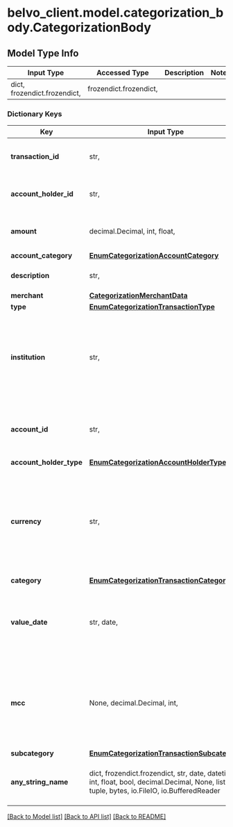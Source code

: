 # belvo_client.model.categorization_body.CategorizationBody

## Model Type Info
Input Type | Accessed Type | Description | Notes
------------ | ------------- | ------------- | -------------
dict, frozendict.frozendict,  | frozendict.frozendict,  |  | 

### Dictionary Keys
Key | Input Type | Accessed Type | Description | Notes
------------ | ------------- | ------------- | ------------- | -------------
**transaction_id** | str,  | str,  | The unique ID for the transaction in your system. | 
**account_holder_id** | str,  | str,  | The unique ID for the account holder in your system. | 
**amount** | decimal.Decimal, int, float,  | decimal.Decimal,  | The transaction amount. | value must be a 32 bit float
**account_category** | [**EnumCategorizationAccountCategory**](EnumCategorizationAccountCategory.md) | [**EnumCategorizationAccountCategory**](EnumCategorizationAccountCategory.md) |  | 
**description** | str,  | str,  | The description of the transaction. | 
**merchant** | [**CategorizationMerchantData**](CategorizationMerchantData.md) | [**CategorizationMerchantData**](CategorizationMerchantData.md) |  | 
**type** | [**EnumCategorizationTransactionType**](EnumCategorizationTransactionType.md) | [**EnumCategorizationTransactionType**](EnumCategorizationTransactionType.md) |  | 
**institution** | str,  | str,  | The institution where the account is registered.  &gt;**Note:** This is the name that you use in your system to identify an institution.   | 
**account_id** | str,  | str,  | The unique ID for the account where the transaction occurred in your system. | 
**account_holder_type** | [**EnumCategorizationAccountHolderType**](EnumCategorizationAccountHolderType.md) | [**EnumCategorizationAccountHolderType**](EnumCategorizationAccountHolderType.md) |  | 
**currency** | str,  | str,  | The currency of the account, in ISO-4217 format. For example: - 🇧🇷 BRL (Brazilian Real) - 🇨🇴 COP (Colombian Peso) - 🇲🇽 MXN (Mexican Peso) | 
**category** | [**EnumCategorizationTransactionCategory**](EnumCategorizationTransactionCategory.md) | [**EnumCategorizationTransactionCategory**](EnumCategorizationTransactionCategory.md) |  | 
**value_date** | str, date,  | str,  | The date when the transaction occurred, in &#x60;YYYY-MM-DD&#x60; format. | value must conform to RFC-3339 full-date YYYY-MM-DD
**mcc** | None, decimal.Decimal, int,  | NoneClass, decimal.Decimal,  | The four-digit ISO 18245 Merchant Category Code (MCC). We only return this value when &#x60;account_type&#x60; &#x3D; &#x60;CREDIT_CARD&#x60;. | [optional] value must be a 32 bit integer
**subcategory** | [**EnumCategorizationTransactionSubcategory**](EnumCategorizationTransactionSubcategory.md) | [**EnumCategorizationTransactionSubcategory**](EnumCategorizationTransactionSubcategory.md) |  | [optional] 
**any_string_name** | dict, frozendict.frozendict, str, date, datetime, int, float, bool, decimal.Decimal, None, list, tuple, bytes, io.FileIO, io.BufferedReader | frozendict.frozendict, str, BoolClass, decimal.Decimal, NoneClass, tuple, bytes, FileIO | any string name can be used but the value must be the correct type | [optional]

[[Back to Model list]](../../README.md#documentation-for-models) [[Back to API list]](../../README.md#documentation-for-api-endpoints) [[Back to README]](../../README.md)

